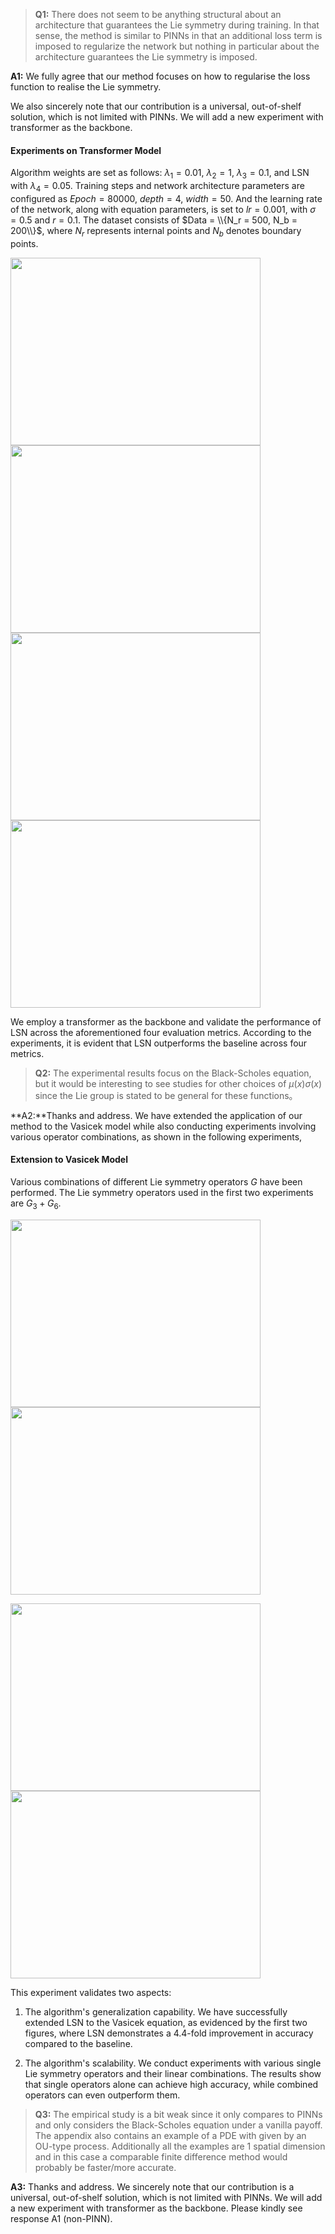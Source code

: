 >**Q1:**  There does not seem to be anything structural about an architecture that guarantees the Lie symmetry during training. In that sense, the method is similar to PINNs in that an additional loss term is imposed to regularize the network but nothing in particular about the architecture guarantees the Lie symmetry is imposed.

**A1:** We fully agree that our method focuses on how to regularise the loss function to realise the Lie symmetry. 

We also sincerely note that our contribution is a universal, out-of-shelf solution, which is not limited with PINNs. We will add a new experiment with transformer as the backbone. 

#### Experiments on Transformer Model

Algorithm weights are set as follows: $\lambda_1 = 0.01$, $\lambda_2 = 1$, $\lambda_3 = 0.1$, and LSN with $\lambda_4 = 0.05$. Training steps and network architecture parameters are configured as $Epoch = 80000$, $depth = 4$, $width = 50$.  And the learning rate of the network, along with equation parameters, is set to $lr = 0.001$, with $\sigma = 0.5$ and $r = 0.1$. The dataset consists of $Data = \\{N_r = 500, N_b = 200\\}$, where $N_r$ represents internal points and $N_b$ denotes boundary points.



<img src=https://github.com/Jxl163/LSN/blob/main/Figure/transformer/rel.png width=400 height=300 /><img src=https://github.com/Jxl163/LSN/blob/main/Figure/transformer/mse.png width=400 height=300 /><img src=https://github.com/Jxl163/LSN/blob/main/Figure/transformer/con.png width=400 height=300 /><img src=https://github.com/Jxl163/LSN/blob/main/Figure/transformer/eq.png width=400 height=300 />

We employ a transformer as the backbone and validate the performance of LSN across the aforementioned four evaluation metrics. According to the experiments, it is evident that LSN outperforms the baseline across four metrics.

>**Q2:** The experimental results focus on the Black-Scholes equation, but it would be interesting to see studies for other choices of $\mu(x)\sigma(x)$ since the Lie group is stated to be general for these functions。

**A2:**Thanks and address. We have extended the application of our method to the Vasicek model while also conducting experiments involving various operator combinations, as shown in the following experiments,


#### Extension to Vasicek Model

Various combinations of different Lie symmetry operators $G$ have been performed. The Lie symmetry operators used in the first two experiments are  $G_3+G_6$.

<img src=https://github.com/Jxl163/ICML-2024-LSN/blob/main/Figure/Vasicek/Figure_4.png width=400 height=300 /><img src=https://github.com/Jxl163/ICML-2024-LSN/blob/main/Figure/Vasicek/Figure_5.png width=400 height=300 />

<img src=https://github.com/Jxl163/ICML-2024-LSN/blob/main/Figure/Vasicek/nG_Figure_6.png width=400 height=300 /><img src=https://github.com/Jxl163/ICML-2024-LSN/blob/main/Figure/Vasicek/nG_Figure_10.png width=400 height=300 />


This experiment validates two aspects:

1. The algorithm's generalization capability. We have successfully extended LSN to the Vasicek equation, as evidenced by the first two figures, where LSN demonstrates a 4.4-fold improvement in accuracy compared to the baseline.

2. The algorithm's scalability. We conduct experiments with various single Lie symmetry operators and their linear combinations. The results show that single operators alone can achieve high accuracy, while combined operators can even outperform them.

>**Q3:**  The empirical study is a bit weak since it only compares to PINNs and only considers the Black-Scholes equation under a vanilla payoff. The appendix also contains an example of a PDE with given by an OU-type process. Additionally all the examples are 1 spatial dimension and in this case a comparable finite difference method would probably be faster/more accurate.

**A3:** Thanks and address. We sincerely note that our contribution is a universal, out-of-shelf solution, which is not limited with PINNs. We will add a new experiment with transformer as the backbone.   Please kindly see response A1 (non-PINN).




